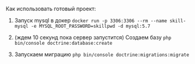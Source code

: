 Как использовать готовый проект:

1. Запуск mysql в докер
`docker run -p 3306:3306 --rm --name skill-mysql -e MYSQL_ROOT_PASSWORD=skillpwd -d mysql:5.7`

2. (ждем 10 секунд пока сервер запустится)
Создаем базу 
`php bin/console doctrine:database:create`

3. Запускаем миграцию
`php bin/console doctrine:migrations:migrate`
